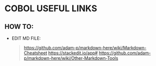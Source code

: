 # COBOL USEFUL LINKS







## HOW TO:

- EDIT MD FILE:
  >https://github.com/adam-p/markdown-here/wiki/Markdown-Cheatsheet
  >https://stackedit.io/app#
  >https://github.com/adam-p/markdown-here/wiki/Other-Markdown-Tools
